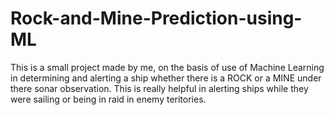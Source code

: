 # Rock-and-Mine-Prediction-using-ML

This is a small project made by me, on the basis of use of Machine Learning in determining and alerting a ship whether there is a ROCK or a MINE under there sonar observation.
This is really helpful in alerting ships while they were sailing or being in raid in enemy teritories.
